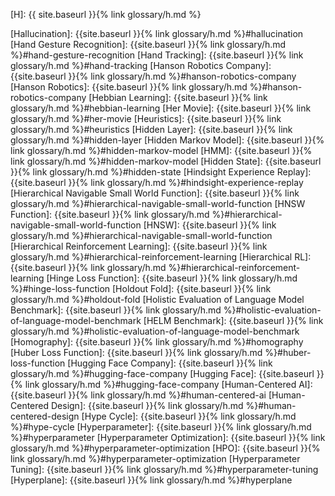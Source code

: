 [H]: {{ site.baseurl }}{% link glossary/h.md %}

[Hallucination]: {{site.baseurl }}{% link glossary/h.md %}#hallucination
[Hand Gesture Recognition]: {{site.baseurl }}{% link glossary/h.md %}#hand-gesture-recognition
[Hand Tracking]: {{site.baseurl }}{% link glossary/h.md %}#hand-tracking
[Hanson Robotics Company]: {{site.baseurl }}{% link glossary/h.md %}#hanson-robotics-company
[Hanson Robotics]: {{site.baseurl }}{% link glossary/h.md %}#hanson-robotics-company
[Hebbian Learning]: {{site.baseurl }}{% link glossary/h.md %}#hebbian-learning
[Her Movie]: {{site.baseurl }}{% link glossary/h.md %}#her-movie
[Heuristics]: {{site.baseurl }}{% link glossary/h.md %}#heuristics
[Hidden Layer]: {{site.baseurl }}{% link glossary/h.md %}#hidden-layer
[Hidden Markov Model]: {{site.baseurl }}{% link glossary/h.md %}#hidden-markov-model
[HMM]: {{site.baseurl }}{% link glossary/h.md %}#hidden-markov-model
[Hidden State]: {{site.baseurl }}{% link glossary/h.md %}#hidden-state
[Hindsight Experience Replay]: {{site.baseurl }}{% link glossary/h.md %}#hindsight-experience-replay
[Hierarchical Navigable Small World Function]: {{site.baseurl }}{% link glossary/h.md %}#hierarchical-navigable-small-world-function
[HNSW Function]: {{site.baseurl }}{% link glossary/h.md %}#hierarchical-navigable-small-world-function
[HNSW]: {{site.baseurl }}{% link glossary/h.md %}#hierarchical-navigable-small-world-function
[Hierarchical Reinforcement Learning]: {{site.baseurl }}{% link glossary/h.md %}#hierarchical-reinforcement-learning
[Hierarchical RL]: {{site.baseurl }}{% link glossary/h.md %}#hierarchical-reinforcement-learning
[Hinge Loss Function]: {{site.baseurl }}{% link glossary/h.md %}#hinge-loss-function
[Holdout Fold]: {{site.baseurl }}{% link glossary/h.md %}#holdout-fold
[Holistic Evaluation of Language Model Benchmark]: {{site.baseurl }}{% link glossary/h.md %}#holistic-evaluation-of-language-model-benchmark
[HELM Benchmark]: {{site.baseurl }}{% link glossary/h.md %}#holistic-evaluation-of-language-model-benchmark
[Homography]: {{site.baseurl }}{% link glossary/h.md %}#homography
[Huber Loss Function]: {{site.baseurl }}{% link glossary/h.md %}#huber-loss-function
[Hugging Face Company]: {{site.baseurl }}{% link glossary/h.md %}#hugging-face-company
[Hugging Face]: {{site.baseurl }}{% link glossary/h.md %}#hugging-face-company
[Human-Centered AI]: {{site.baseurl }}{% link glossary/h.md %}#human-centered-ai
[Human-Centered Design]: {{site.baseurl }}{% link glossary/h.md %}#human-centered-design
[Hype Cycle]: {{site.baseurl }}{% link glossary/h.md %}#hype-cycle
[Hyperparameter]: {{site.baseurl }}{% link glossary/h.md %}#hyperparameter
[Hyperparameter Optimization]: {{site.baseurl }}{% link glossary/h.md %}#hyperparameter-optimization
[HPO]: {{site.baseurl }}{% link glossary/h.md %}#hyperparameter-optimization
[Hyperparameter Tuning]: {{site.baseurl }}{% link glossary/h.md %}#hyperparameter-tuning
[Hyperplane]: {{site.baseurl }}{% link glossary/h.md %}#hyperplane
